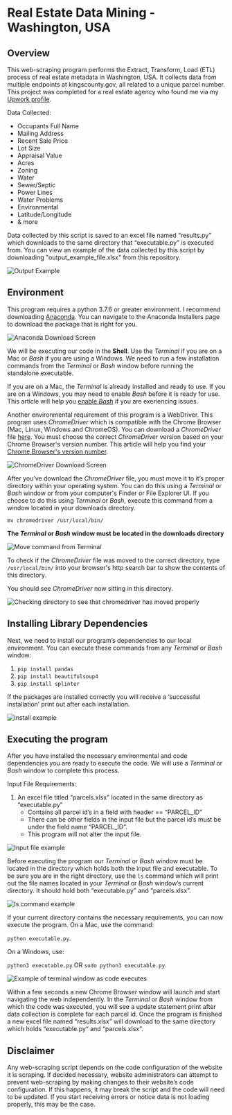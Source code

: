 # Real Estate Data Mining - Washington, USA

## Overview
This web-scraping program performs the Extract, Transform, Load (ETL) process of real estate metadata in Washington, USA. It collects data from multiple endpoints at kingscounty.gov, all related to a unique parcel number. This project was completed for a real estate agency who found me via my [Upwork profile](https://www.upwork.com/freelancers/~0142cf8752a12b0b88?).

Data Collected:
- Occupants Full Name
- Mailing Address
- Recent Sale Price
- Lot Size
- Appraisal Value
- Acres
- Zoning
- Water
- Sewer/Septic
- Power Lines
- Water Problems
- Environmental
- Latitude/Longitude
- & more

Data collected by this script is saved to an excel file named “results.py” which downloads to the same directory that “executable.py” is executed from. You can view an example of the data collected by this script by downloading "output_example_file.xlsx" from this repository.

![Output Example](images/output_example.png)

## Environment
This program requires a python 3.7.6 or greater environment. I recommend downloading [Anaconda](https://www.anaconda.com/products/individual). You can navigate to the Anaconda Installers page to download the package that is right for you.

![Anaconda Download Screen](images/anaconda.png)

We will be executing our code in the **Shell**. Use the *Terminal* if you are on a Mac or *Bash* if you are using a Windows. We need to run a few installation commands from the *Terminal* or *Bash* window before running the standalone executable.

If you are on a Mac, the *Terminal* is already installed and ready to use. If you are on a Windows, you may need to enable *Bash* before it is ready for use. This article will help you [enable *Bash*](https://www.laptopmag.com/articles/use-bash-shell-windows-10) if you are exeriencing issues.

Another environmental requirement of this program is a WebDriver. This program uses *ChromeDriver* which is compatible with the Chrome Browser (Mac, Linux, Windows and ChromeOS). You can download a *ChromeDriver* file [here](https://chromedriver.chromium.org/downloads). You must choose the correct *ChromeDriver* version based on your Chrome Browser's version number. This article will help you find your [Chrome Browser's version number](https://help.zenplanner.com/hc/en-us/articles/204253654-How-to-Find-Your-Internet-Browser-Version-Number-Google-Chrome).

![ChromeDriver Download Screen](images/chromedriver.png)

After you’ve download the *ChromeDriver* file, you must move it to it’s proper directory within your operating system. You can do this using a *Terminal* or *Bash* window or from your computer's Finder or File Explorer UI. If you choose to do this using *Terminal* or *Bash*, execute this command from a window located in your downloads directory.

`mv chromedriver /usr/local/bin/`

**The *Terminal* or *Bash* window must be located in the downloads directory**

![Move command from Terminal](images/mv_command.png)

To check if the *ChromeDriver* file was moved to the correct directory, type `/usr/local/bin/` into your browser's http search bar to show the contents of this directory.

You should see *ChromeDriver* now sitting in this directory.

![Checking directory to see that chromedriver has moved properly](images/directory_check.png)

## Installing Library Dependencies
Next, we need to install our program’s dependencies to our local environment. You can execute these commands from any *Terminal* or *Bash* window:

1.	`pip install pandas`
2.	`pip install beautifulsoup4`
3.	`pip install splinter`

If the packages are installed correctly you will receive a ‘successful installation’ print out after each installation.

![install example](images/installing.png)

## Executing the program
After you have installed the necessary environmental and code dependencies you are ready to execute the code. We will use a *Terminal* or *Bash* window to complete this process.

Input File Requirements:
1.	An excel file titled “parcels.xlsx” located in the same directory as “executable.py”
    - Contains all parcel id’s in a field with header == “PARCEL_ID”
    - There can be other fields in the input file but the parcel id’s must be under the field name “PARCEL_ID”.
    - This program will not alter the input file.

![Input file example](images/input_example.png)

Before executing the program our *Terminal* or *Bash* window must be located in the directory which holds both the input file and executable. To be sure you are in the right directory, use the `ls` command which will print out the file names located in your *Terminal* or *Bash* window’s current directory. It should hold both “executable.py” and “parcels.xlsx”.

![ls command example](images/ls.png)

If your current directory contains the necessary requirements, you can now execute the program. On a Mac, use the command:

`python executable.py`. 

On a Windows, use:

 `python3 executable.py` OR `sudo python3 executable.py`. 

![Example of terminal window as code executes](images/printout.png)

Within a few seconds a new Chrome Browser window will launch and start navigating the web independently. In the *Terminal* or *Bash* window from which the code was executed, you will see a update statement print after data collection is complete for each parcel id. Once the program is finished a new excel file named “results.xlsx” will download to the same directory which holds “executable.py“ and “parcels.xlsx”.

## Disclaimer
Any web-scraping script depends on the code configuration of the website it is scraping. If decided necessary, website administrators can attempt to prevent web-scraping by making changes to their website’s code configuration. If this happens, it may break the script and the code will need to be updated. If you start receiving errors or notice data is not loading properly, this may be the case.


